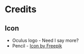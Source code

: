 # Credits

## Icon
- Oculus logo - Need I say more?
- Pencil - <a href="https://www.freepik.com/icon/pencil_2280532#position=3&page=1&term=pencil&fromView=keyword">Icon by Freepik</a>
